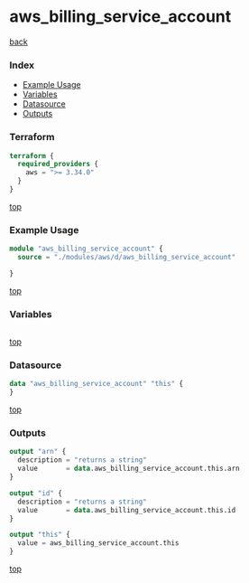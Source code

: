 # aws_billing_service_account

[back](../aws.md)

### Index

- [Example Usage](#example-usage)
- [Variables](#variables)
- [Datasource](#datasource)
- [Outputs](#outputs)

### Terraform

```terraform
terraform {
  required_providers {
    aws = ">= 3.34.0"
  }
}
```

[top](#index)

### Example Usage

```terraform
module "aws_billing_service_account" {
  source = "./modules/aws/d/aws_billing_service_account"

}
```

[top](#index)

### Variables

```terraform
```

[top](#index)

### Datasource

```terraform
data "aws_billing_service_account" "this" {
}
```

[top](#index)

### Outputs

```terraform
output "arn" {
  description = "returns a string"
  value       = data.aws_billing_service_account.this.arn
}

output "id" {
  description = "returns a string"
  value       = data.aws_billing_service_account.this.id
}

output "this" {
  value = aws_billing_service_account.this
}
```

[top](#index)